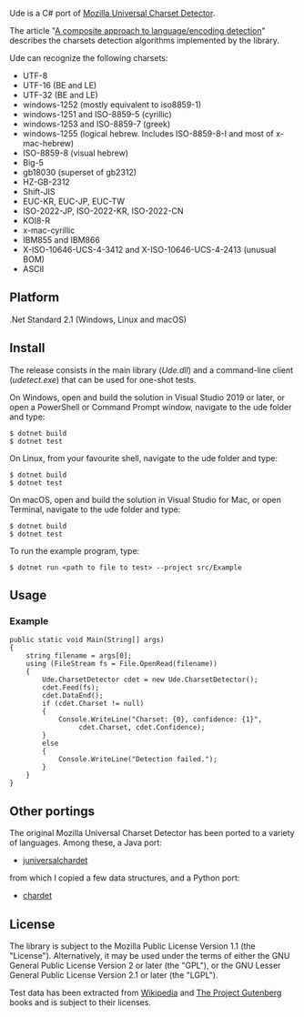 Ude is a C# port of [Mozilla Universal Charset Detector](http://mxr.mozilla.org/mozilla/source/extensions/universalchardet/src/).

The article "[A composite approach to language/encoding detection](http://www.mozilla.org/projects/intl/UniversalCharsetDetection.html)" describes the charsets detection algorithms implemented by the library.

Ude can recognize the following charsets:

* UTF-8
* UTF-16 (BE and LE)
* UTF-32 (BE and LE)
* windows-1252 (mostly equivalent to iso8859-1)
* windows-1251 and ISO-8859-5 (cyrillic)
* windows-1253 and ISO-8859-7 (greek)
* windows-1255 (logical hebrew. Includes ISO-8859-8-I and most of x-mac-hebrew)
* ISO-8859-8 (visual hebrew)
* Big-5
* gb18030 (superset of gb2312)
* HZ-GB-2312
* Shift-JIS
* EUC-KR, EUC-JP, EUC-TW
* ISO-2022-JP, ISO-2022-KR, ISO-2022-CN
* KOI8-R
* x-mac-cyrillic
* IBM855 and IBM866
* X-ISO-10646-UCS-4-3412 and X-ISO-10646-UCS-4-2413 (unusual BOM)
* ASCII

## Platform
.Net Standard 2.1 (Windows, Linux and macOS)

## Install
The release consists in the main library (*Ude.dll*) and a command-line client (*udetect.exe*) that can be used for one-shot tests.

On Windows, open and build the solution in Visual Studio 2019 or later, or open a PowerShell or Command Prompt window, navigate to the ude folder and type:

    $ dotnet build
    $ dotnet test
    
On Linux, from your favourite shell, navigate to the ude folder and type:

    $ dotnet build
    $ dotnet test
   
On macOS, open and build the solution in Visual Studio for Mac, or open Terminal, navigate to the ude folder and type:

    $ dotnet build
    $ dotnet test
   
To run the example program, type:

    $ dotnet run <path to file to test> --project src/Example

## Usage
### Example
    public static void Main(String[] args)
    {
        string filename = args[0];
        using (FileStream fs = File.OpenRead(filename))
        {
            Ude.CharsetDetector cdet = new Ude.CharsetDetector();
            cdet.Feed(fs);
            cdet.DataEnd();
            if (cdet.Charset != null)
            {
                Console.WriteLine("Charset: {0}, confidence: {1}", 
                     cdet.Charset, cdet.Confidence);
            }
            else
            {
                Console.WriteLine("Detection failed.");
            }
        }
    }    

## Other portings
The original Mozilla Universal Charset Detector has been ported to a variety of languages. Among these, a Java port:

* [juniversalchardet](http://code.google.com/p/juniversalchardet/)

from which I copied a few data structures, and a Python port:

* [chardet](http://chardet.feedparser.org/)

## License

The library is subject to the Mozilla Public License Version 1.1 (the "License"). Alternatively, it may be used under the terms of either the GNU General Public License Version 2 or later (the "GPL"), or the GNU Lesser General Public License Version 2.1 or later (the "LGPL").

Test data has been extracted from [Wikipedia](http://wikipedia.org) and [The Project Gutenberg](http://www.gutenberg.org/) books and is subject to their licenses.
